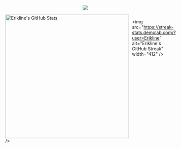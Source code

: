 <p align='center'>
    <img src="https://capsule-render.vercel.app/api?type=waving&color=auto&height=250&section=header&text=Hi%20There!&fontSize=90&animation=fadeIn&fontAlignY=30&desc=Welcome%20to%20Erikline's%20Github%20!&descAlignY=51&descAlign=62"/>
</p>

<div style="display: flex; align-items: flex-start; gap: 10px;">
  <!-- 第一个组件：GitHub Stats -->
  <picture>
    <img
      src="https://github-readme-stats.vercel.app/api?username=Erikline&show_icons=true"
      alt="Erikline's GitHub Stats"
      width="390" <!-- 您设置的宽度 -->
    />
  </picture>

  <!-- 第二个组件：Streak Stats -->
  <img
    src="https://streak-stats.demolab.com/?user=Erikline"
    alt="Erikline's GitHub Streak"
    width="412" <!-- 您设置的宽度 -->
  />
</div>

